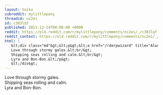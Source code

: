 ```yaml
---
layout: haiku
subreddit: mylittlepony
threadid: nc2ei
id: c383lqf
published: 2011-12-14T00:00:00 +0000
reddit: https://old.reddit.com/r/mylittlepony/comments/nc2ei/_/c383lqf
reddit_context: https://old.reddit.com/r/mylittlepony/comments/nc2ei/_/c383lqf?context=3
html: |
   &lt;div class="md"&gt;&lt;p&gt;&lt;a href="/rderpwizard" title="Always Relevant / Flyby Shipping Request Thread / Paper Bag Princess"&gt;&lt;/a&gt; 
   Love through stormy gales.&lt;br/&gt;
   Shipping seas rolling and calm.&lt;br/&gt;
   Lyra and Bon-Bon.&lt;/p&gt;
   &lt;/div&gt;
---
```


[](/rderpwizard "Always Relevant / Flyby Shipping Request Thread / Paper Bag Princess") 
Love through stormy gales.  
Shipping seas rolling and calm.  
Lyra and Bon-Bon.